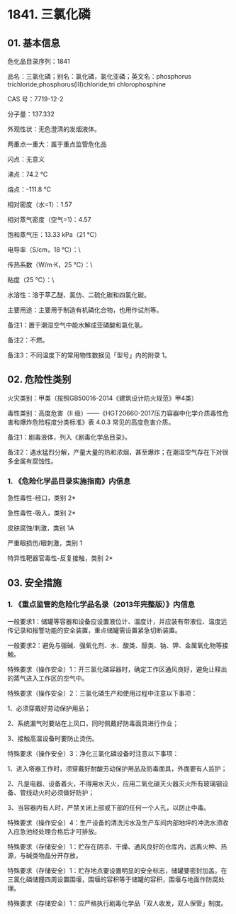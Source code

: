 # 1841. 三氯化磷

## 01. 基本信息

危化品目录序列：1841

品名：三氯化磷；别名：氯化磷，氯化亚磷；英文名：phosphorus trichloride;phosphorus(III)chloride;tri chlorophosphine

CAS 号：7719-12-2

分子量：137.332

外观性状：无色澄清的发烟液体。

两重点一重大：属于重点监管危化品

闪点：无意义

沸点：74.2 ℃

熔点：-111.8 ℃

相对密度（水=1）：1.57

相对蒸气密度（空气=1)：4.57

饱和蒸气压：13.33 kPa（21 ℃）

电导率（S/cm，18 ℃）：\

传热系数（W/m·K，25 ℃）：\

粘度（25 ℃）：\

水溶性：溶于萃乙醚、氯仿、二硫化碳和四氯化碳。

主要用途：主要用于制造有机磷化合物，也用作试剂等。

备注1：置于潮湿空气中能水解成亚磷酸和氯化氢。

备注2：不燃。

备注3：不同温度下的常用物性数据见「型号」内的附录 1。

## 02. 危险性类别

火灾类别：甲类（按照GB50016-2014《建筑设计防火规范》甲4类）

毒性类别：高度危害（II 级）——《HGT20660-2017压力容器中化学介质毒性危害和爆炸危险程度分类标准》表 4.0.3 常见的高度危害介质。

备注1：剧毒液体，列入《剧毒化学品目录》。

备注2：遇水猛烈分解，产量大量的热和浓烟，甚至爆炸；在潮湿空气存在下对很多金属有腐蚀性。

### 1. 《危险化学品目录实施指南》内信息

急性毒性-经口，类别 2* 

急性毒性-吸入，类别 2* 

皮肤腐蚀/刺激，类别 1A

严重眼损伤/眼刺激，类别 1

特异性靶器官毒性-反复接触，类别 2*

## 03. 安全措施

### 1. 《重点监管的危险化学品名录（2013年完整版）》内信息

一般要求1：储罐等容器和设备应设置液位计、温度计，并应装有带液位、温度远传记录和报警功能的安全装置，重点储罐需设置紧急切断装置。

一般要求2：避免与强碱、强氧化剂、水、酸类、醇类、钠、钾、金属氧化物等接触。

特殊要求（操作安全）1：开三氯化磷容器时，确定工作区通风良好，避免让释出的蒸气进入工作区的空气中。

特殊要求（操作安全）2：三氯化磷生产和使用过程中注意以下事项：

1、必须穿戴好劳动保护用品；

2、系统漏气时要站在上风口，同时佩戴好防毒面具进行作业；

3、接触高温设备时要防止烫伤。

特殊要求（操作安全）3：净化三氯化磷设备时注意以下事项：

1、进入塔器工作时，须穿戴好耐酸艻动保护用品及防毒面具，外面要有人监护；

2、凡是电器、设备着火，不得用水灭火，应用二氧化碳灭火器灭火所有玻璃钢设备、管线动火时必须做好防护；

3、当容器内有人时，严禁关闭上部或下部的任何一个人孔，以防止中毒。

特殊要求（操作安全）4：生产设备的清洗污水及生产车间内部地坪的冲洗水须收入应急池经处理合格后才可排放。

特殊要求（存储安全）1：贮存在阴凉、干燥、通风良好的仓库内，远离火种、热源，与碱类物品分开存放。

特殊要求（存储安全）1：贮存地点要设置明显的安全标志，储罐要密封加盖。在三氯化磷储饉四周设置围堰，围堰的容积等于储罐的容积，围堰与地面作防腐处理。

特殊要求（存储安全）1：应严格执行剧毒化学品「双人收发，双人保管」制度。

